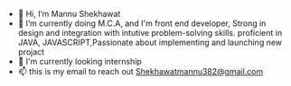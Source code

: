 - 👋 Hi, I’m Mannu Shekhawat
- 🌱 I’m currently doing M.C.A, and I'm front end developer, Strong in design and integration with intutive problem-solving skills. proficient in JAVA, JAVASCRIPT,Passionate about implementing and launching new projact 
- 💞️ I'm currently looking internship 
- 📫 this is my email to reach out  Shekhawatmannu382@gmail.com

